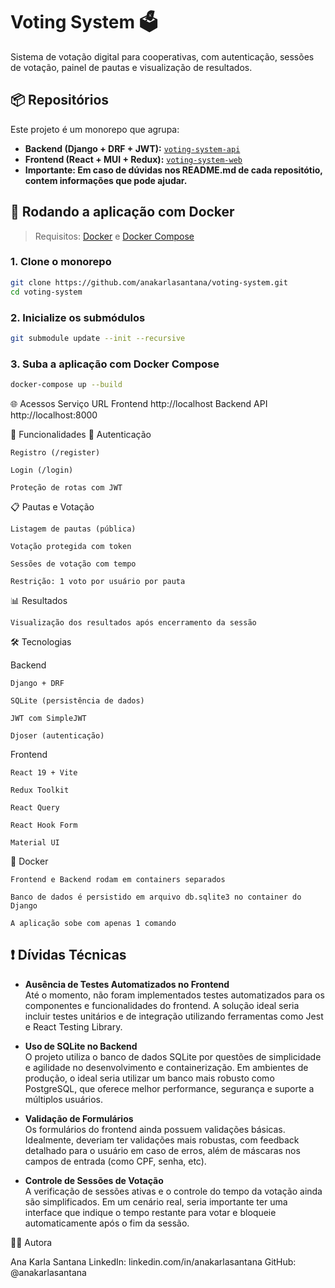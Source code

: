 # Voting System 🗳️

Sistema de votação digital para cooperativas, com autenticação, sessões de votação, painel de pautas e visualização de resultados.

## 📦 Repositórios

Este projeto é um monorepo que agrupa:

- **Backend (Django + DRF + JWT):** [`voting-system-api`](https://github.com/anakarlasantana/voting-system-api)
- **Frontend (React + MUI + Redux):** [`voting-system-web`](https://github.com/anakarlasantana/voting-system-web)
- **Importante: Em caso de dúvidas nos README.md de cada repositótio, contem informações que pode ajudar.**

## 🚀 Rodando a aplicação com Docker

> Requisitos: [Docker](https://www.docker.com/) e [Docker Compose](https://docs.docker.com/compose/)

### 1. Clone o monorepo

```bash
git clone https://github.com/anakarlasantana/voting-system.git
cd voting-system
```

### 2. Inicialize os submódulos

```bash
git submodule update --init --recursive
```

### 3. Suba a aplicação com Docker Compose

```bash
docker-compose up --build
```

🌐 Acessos
Serviço URL
Frontend http://localhost
Backend API http://localhost:8000

🧪 Funcionalidades
👤 Autenticação

    Registro (/register)

    Login (/login)

    Proteção de rotas com JWT

📋 Pautas e Votação

    Listagem de pautas (pública)

    Votação protegida com token

    Sessões de votação com tempo

    Restrição: 1 voto por usuário por pauta

📊 Resultados

    Visualização dos resultados após encerramento da sessão

🛠️ Tecnologias

Backend

    Django + DRF

    SQLite (persistência de dados)

    JWT com SimpleJWT

    Djoser (autenticação)

Frontend

    React 19 + Vite

    Redux Toolkit

    React Query

    React Hook Form

    Material UI

🐳 Docker

    Frontend e Backend rodam em containers separados

    Banco de dados é persistido em arquivo db.sqlite3 no container do Django

    A aplicação sobe com apenas 1 comando

## ❗ Dívidas Técnicas

- **Ausência de Testes Automatizados no Frontend**  
  Até o momento, não foram implementados testes automatizados para os componentes e funcionalidades do frontend. A solução ideal seria incluir testes unitários e de integração utilizando ferramentas como Jest e React Testing Library.

- **Uso de SQLite no Backend**  
  O projeto utiliza o banco de dados SQLite por questões de simplicidade e agilidade no desenvolvimento e containerização. Em ambientes de produção, o ideal seria utilizar um banco mais robusto como PostgreSQL, que oferece melhor performance, segurança e suporte a múltiplos usuários.

- **Validação de Formulários**  
  Os formulários do frontend ainda possuem validações básicas. Idealmente, deveriam ter validações mais robustas, com feedback detalhado para o usuário em caso de erros, além de máscaras nos campos de entrada (como CPF, senha, etc).

- **Controle de Sessões de Votação**  
  A verificação de sessões ativas e o controle do tempo da votação ainda são simplificados. Em um cenário real, seria importante ter uma interface que indique o tempo restante para votar e bloqueie automaticamente após o fim da sessão.

🙋‍♀️ Autora

Ana Karla Santana
LinkedIn: linkedin.com/in/anakarlasantana
GitHub: @anakarlasantana
